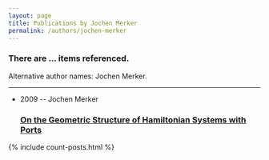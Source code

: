 ```yaml
---
layout: page
title: Publications by Jochen Merker
permalink: /authors/jochen-merker
---
```


<h3 id="number-posts">There are ... items referenced.</h3>
<p id='info-authors'>Alternative author names: Jochen Merker.</p>
<hr />
<ul class="post-list">
<li><span class='post-meta'>2009 -- Jochen Merker</span><h3><a class='post-link' href="{{ site.baseurl }}/on-the-geometric-structure-of-hamiltonian-systems-with-ports">On the Geometric Structure of Hamiltonian Systems with Ports</a></h3></li>

</ul>
{% include count-posts.html %}
